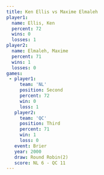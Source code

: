 ```yaml
---
title: Ken Ellis vs Maxime Elmaleh
player1:               
  name: Ellis, Ken     
  percent: 72          
  wins: 0              
  losses: 1            
player2:               
  name: Elmaleh, Maxime
  percent: 71          
  wins: 1              
  losses: 0            
games:
 - player1:          
     team: 'NL'      
     position: Second
     percent: 72     
     win: 0          
     loss: 1         
   player2:         
     team: 'QC'     
     position: Third
     percent: 71    
     win: 1         
     loss: 0        
   event: Brier        
   year: 2000          
   draw: Round Robin(2)
   score: NL 6 - QC 11 
---
```

